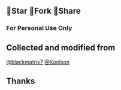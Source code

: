## 🚫Star 🚫Fork 🚫Share
  
### For Personal Use Only

    
## Collected and modified from       
  [@blackmatrix7](https://github.com/blackmatrix7)
  [@Koolson](https://github.com/Koolson)
## Thanks
